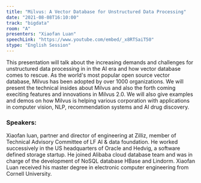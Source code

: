 ```yaml
---
title: "Milvus: A Vector Database for Unstructured Data Processing"
date: "2021-08-08T16:10:00" 
track: "bigdata"
room: "A"
presenters: "Xiaofan Luan"
speechLink: "https://www.youtube.com/embed/_x8RTSaiT50"
stype: "English Session"
---
```

This presentation will talk about the increasing demands and challenges for unstructured data processing in in the AI era and how vector database comes to rescue. As the world's most popular open source vector database, Milvus has been adopted by over 1000 organizations. We will present the technical insides about Milvus and also the forth coming execiting features and innovations in Milvus 2.0. We will also give examples and demos on how Milvus is helping various corporation with applications in computer vision, NLP, recommendation systems and AI drug discovery.
 ### Speakers: 
 Xiaofan luan,  partner and director of engineering at Zilliz, member of Technical Advisory Committee of LF AI & data foundation. He worked successively in the US headquarters of Oracle and Hedvig, a software defined storage startup. He joined Alibaba cloud database team and was in charge of the development of  NoSQL database HBase and  Lindorm. Xiaofan Luan received his master degree in electronic computer engineering from Cornell University. 

